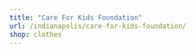 ```yaml
---
title: "Care For Kids Foundation"
url: /indianapolis/care-for-kids-foundation/
shop: clothes
---
```

